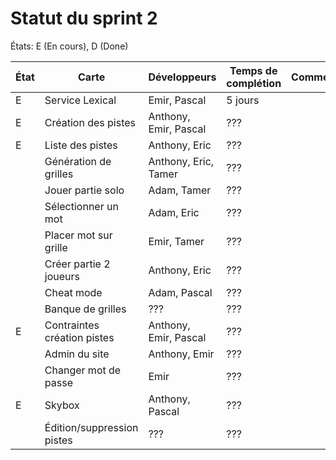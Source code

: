 # Statut du sprint 2

États: E (En cours), D (Done)

État | Carte                       | Développeurs          | Temps de complétion   | Commentaires                                    |
-----|-----------------------------|-----------------------|-----------------------|-------------------------------------------------|
E    | Service Lexical             | Emir, Pascal          | 5 jours               |                                                 |
E    | Création des pistes         | Anthony, Emir, Pascal | ???                   |                                                 |
E    | Liste des pistes            | Anthony, Eric         | ???                   |                                                 |
     | Génération de grilles       | Anthony, Eric, Tamer  | ???                   |                                                 |
     | Jouer partie solo           | Adam, Tamer           | ???                   |                                                 |
     | Sélectionner un mot         | Adam, Eric            | ???                   |                                                 |
     | Placer mot sur grille       | Emir, Tamer           | ???                   |                                                 |
     | Créer partie 2 joueurs      | Anthony, Eric         | ???                   |                                                 |
     | Cheat mode                  | Adam, Pascal          | ???                   |                                                 |
     | Banque de grilles           | ???                   | ???                   |                                                 |
E    | Contraintes création pistes | Anthony, Emir, Pascal | ???                   |                                                 |
     | Admin du site               | Anthony, Emir         | ???                   |                                                 |
     | Changer mot de passe        | Emir                  | ???                   |                                                 |
E    | Skybox                      | Anthony, Pascal       | ???                   |                                                 |
     | Édition/suppression pistes  | ???                   | ???                   |                                                 |
